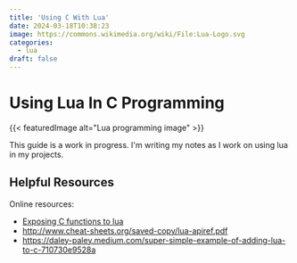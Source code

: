 ```yaml
---
title: 'Using C With Lua'
date: 2024-03-18T10:38:23
image: https://commons.wikimedia.org/wiki/File:Lua-Logo.svg
categories:
  - lua
draft: false
---
```


# Using Lua In C Programming

{{< featuredImage alt="Lua programming image" >}}

This guide is a work in progress. I'm writing my notes as I work on using lua in
my projects.

## Helpful Resources

Online resources:

- [Exposing C functions to lua](https://chsasank.com/lua-c-wrapping.html)
- http://www.cheat-sheets.org/saved-copy/lua-apiref.pdf
- https://daley-paley.medium.com/super-simple-example-of-adding-lua-to-c-710730e9528a
